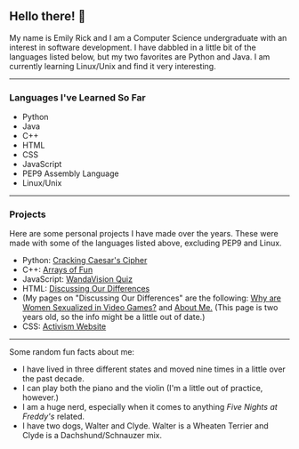 ## Hello there! 👋

My name is Emily Rick and I am a Computer Science undergraduate with an interest in software development. I have dabbled in a little bit of the languages listed below, but my two favorites are Python and Java. I am currently learning Linux/Unix and find it very interesting.
___

### Languages I've Learned So Far
* Python
* Java
* C++
* HTML
* CSS
* JavaScript
* PEP9 Assembly Language
* Linux/Unix
___

### Projects
Here are some personal projects I have made over the years. These were made with some of the languages listed above, excluding PEP9 and Linux.
* Python: [Cracking Caesar's Cipher](https://replit.com/@AceFox95/Cracking-Caesars-Cipher-Emily-R)
* C++: [Arrays of Fun](https://replit.com/@AceFox95/Arrays-of-Fun-Version-2)
* JavaScript: [WandaVision Quiz](https://replit.com/@AceFox95/WandaVision-Personality-Quiz)
* HTML: [Discussing Our Differences](https://discrimination.projects.gwcnorfolk.org/)
*   (My pages on "Discussing Our Differences" are the following: [Why are Women Sexualized in Video Games?](https://discrimination.projects.gwcnorfolk.org/stories/why-are-women-sexualized-in-video-games/#) and [About Me.](https://discrimination.projects.gwcnorfolk.org/about-emily/) (This page is two years old, so the info might be a little out of date.)
* CSS: [Activism Website](https://replit.com/@AceFox95/Activism-Website)

___

Some random fun facts about me:
* I have lived in three different states and moved nine times in a little over the past decade.
* I can play both the piano and the violin (I'm a little out of practice, however.)
* I am a huge nerd, especially when it comes to anything *Five Nights at Freddy's* related.
* I have two dogs, Walter and Clyde. Walter is a Wheaten Terrier and Clyde is a Dachshund/Schnauzer mix.

<!--
**emirick72/emirick72** is a ✨ _special_ ✨ repository because its `README.md` (this file) appears on your GitHub profile.

Here are some ideas to get you started:

- 🔭 I’m currently working on my Bachelor's degree in Computer Science!
- 🌱 I’m currently learning Linux/Unix!
- 👯 I’m looking to collaborate on ...
- 🤔 I’m looking for help with ...
- 💬 Ask me about nerdy things (I especially like FNAF).
- 📫 How to reach me: ...
- 😄 Pronouns: she/her/hers
- ⚡ Fun fact: I have lived in three different states and moved nine times in a little over the past decade.
-->
